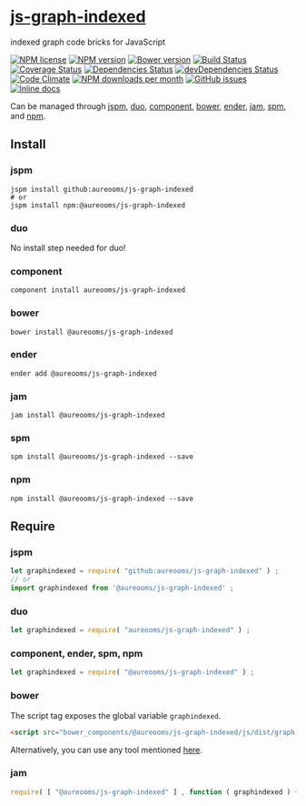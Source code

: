 [js-graph-indexed](http://aureooms.github.io/js-graph-indexed)
==

indexed graph code bricks for JavaScript

[![NPM license](http://img.shields.io/npm/l/@aureooms/js-graph-indexed.svg?style=flat)](https://raw.githubusercontent.com/aureooms/js-graph-indexed/master/LICENSE)
[![NPM version](http://img.shields.io/npm/v/@aureooms/js-graph-indexed.svg?style=flat)](https://www.npmjs.org/package/@aureooms/js-graph-indexed)
[![Bower version](http://img.shields.io/bower/v/@aureooms/js-graph-indexed.svg?style=flat)](http://bower.io/search/?q=@aureooms/js-graph-indexed)
[![Build Status](http://img.shields.io/travis/aureooms/js-graph-indexed.svg?style=flat)](https://travis-ci.org/aureooms/js-graph-indexed)
[![Coverage Status](http://img.shields.io/coveralls/aureooms/js-graph-indexed.svg?style=flat)](https://coveralls.io/r/aureooms/js-graph-indexed)
[![Dependencies Status](http://img.shields.io/david/aureooms/js-graph-indexed.svg?style=flat)](https://david-dm.org/aureooms/js-graph-indexed#info=dependencies)
[![devDependencies Status](http://img.shields.io/david/dev/aureooms/js-graph-indexed.svg?style=flat)](https://david-dm.org/aureooms/js-graph-indexed#info=devDependencies)
[![Code Climate](http://img.shields.io/codeclimate/github/aureooms/js-graph-indexed.svg?style=flat)](https://codeclimate.com/github/aureooms/js-graph-indexed)
[![NPM downloads per month](http://img.shields.io/npm/dm/@aureooms/js-graph-indexed.svg?style=flat)](https://www.npmjs.org/package/@aureooms/js-graph-indexed)
[![GitHub issues](http://img.shields.io/github/issues/aureooms/js-graph-indexed.svg?style=flat)](https://github.com/aureooms/js-graph-indexed/issues)
[![Inline docs](http://inch-ci.org/github/aureooms/js-graph-indexed.svg?branch=master&style=shields)](http://inch-ci.org/github/aureooms/js-graph-indexed)

Can be managed through [jspm](https://github.com/jspm/jspm-cli),
[duo](https://github.com/duojs/duo),
[component](https://github.com/componentjs/component),
[bower](https://github.com/bower/bower),
[ender](https://github.com/ender-js/Ender),
[jam](https://github.com/caolan/jam),
[spm](https://github.com/spmjs/spm),
and [npm](https://github.com/npm/npm).

## Install

### jspm
```terminal
jspm install github:aureooms/js-graph-indexed
# or
jspm install npm:@aureooms/js-graph-indexed
```
### duo
No install step needed for duo!

### component
```terminal
component install aureooms/js-graph-indexed
```

### bower
```terminal
bower install @aureooms/js-graph-indexed
```

### ender
```terminal
ender add @aureooms/js-graph-indexed
```

### jam
```terminal
jam install @aureooms/js-graph-indexed
```

### spm
```terminal
spm install @aureooms/js-graph-indexed --save
```

### npm
```terminal
npm install @aureooms/js-graph-indexed --save
```

## Require
### jspm
```js
let graphindexed = require( "github:aureooms/js-graph-indexed" ) ;
// or
import graphindexed from '@aureooms/js-graph-indexed' ;
```
### duo
```js
let graphindexed = require( "aureooms/js-graph-indexed" ) ;
```

### component, ender, spm, npm
```js
let graphindexed = require( "@aureooms/js-graph-indexed" ) ;
```

### bower
The script tag exposes the global variable `graphindexed`.
```html
<script src="bower_components/@aureooms/js-graph-indexed/js/dist/graph-indexed.min.js"></script>
```
Alternatively, you can use any tool mentioned [here](http://bower.io/docs/tools/).

### jam
```js
require( [ "@aureooms/js-graph-indexed" ] , function ( graphindexed ) { ... } ) ;
```